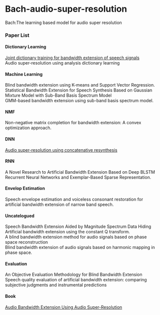# Bach-audio-super-resolution
Bach:The learning based model for audio super resolution

### Paper List
#### Dictionary Learning
[Joint dictionary training for bandwidth extension of speech signals](http://ieeexplore.ieee.org/document/7472814/)  
Audio super-resolution using analysis dictionary learning
#### Machine Learning
Blind bandwidth extension using K-means and Support Vector Regression.  
Statistical Bandwidth Extension for Speech Synthesis Based on Gaussian Mixture Model with Sub-Band Basis Spectrum Model  
GMM-based bandwidth extension using sub-band basis spectrum model.
#### NMF
Non-negative matrix completion for bandwidth extension: A convex optimization approach.
#### DNN
[Audio super-resolution using concatenative resynthesis](http://ieeexplore.ieee.org/stamp/stamp.jsp?arnumber=7336890)
#### RNN
A Novel Research to Artificial Bandwidth Extension Based on Deep BLSTM Recurrent Neural Networks and Exemplar-Based Sparse Representation.
#### Envelop Estimation
Speech envelope estimation and voiceless consonant restoration for artificial bandwidth extension of narrow band speech.
#### Uncatelogued
Speech Bandwidth Extension Aided by Magnitude Spectrum Data Hiding  
Artificial bandwidth extension using the constant Q transform.  
A blind bandwidth extension method for audio signals based on phase space reconstruction  
Blind bandwidth extension of audio signals based on harmonic mapping in phase space.
#### Evaluation
An Objective Evaluation Methodology for Blind Bandwidth Extension  
Speech quality evaluation of artificial bandwidth extension: comparing subjective judgments and instrumental predictions

#### Book
[Audio Bandwidth Extension Using Audio Super-Resolution](https://link.springer.com/chapter/10.1007/978-3-319-48896-7_53)
